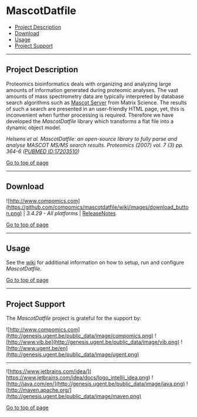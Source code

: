 # MascotDatfile

 * [Project Description](#project-description)
 * [Download](#download)
 * [Usage](#usage)
 * [Project Support](#project-support)

----

## Project Description

Proteomics bioinformatics deals with organizing and analyzing large amounts of information generated during proteomic analyses. The vast amounts of mass spectrometry data are typically interpreted by database search algorithms such as [Mascot Server](http://www.matrixscience.com/) from Matrix Science. The results of such a search are presented in an user-friendly HTML page, yet, this is inconvenient when further processing is required. Therefore we have developed the *MascotDatfile* library which transforms a flat file into a dynamic object model.

*Helsens et al. MascotDatfile: an open-source library to fully parse and analyse MASCOT MS/MS search results. Proteomics (2007) vol. 7 (3) pp. 364-6 ([PUBMED ID:17203510](http://www.ncbi.nlm.nih.gov/pubmed/17203510))*

[Go to top of page](#mascotdatfile)

----

## Download
![http://www.compomics.com](https://github.com/compomics/mascotdatfile/wiki/images/download_button.png) | *3.4.29 - All platforms* | [ReleaseNotes](https://github.com/compomics/mascotdatfile/wiki/ReleaseNotes)

[Go to top of page](#mascotdatfile)

----

## Usage
See the [wiki](https://github.com/compomics/mascotdatfile/wiki) for additional information on how to setup, run and configure *MascotDatfile*.

[Go to top of page](#mascotdatfile)

----

## Project Support

The *MascotDatfile* project is grateful for the support by:

![http://www.compomics.com](http://genesis.ugent.be/public_data/image/compomics.png)
![http://www.vib.be](http://genesis.ugent.be/public_data/image/vib.png)
![http://www.ugent.be/en](http://genesis.ugent.be/public_data/image/ugent.png)

----

![https://www.jetbrains.com/idea/]( https://www.jetbrains.com/idea/docs/logo_intellij_idea.png)
![http://java.com/en/](http://genesis.ugent.be/public_data/image/java.png)
![http://maven.apache.org/](http://genesis.ugent.be/public_data/image/maven.png)

[Go to top of page](#mascotdatfile)
